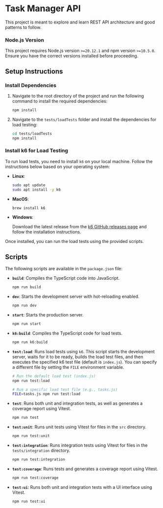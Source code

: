 # Task Manager API

This project is meant to explore and learn REST API architecture and good patterns to follow.

### Node.js Version

This project requires Node.js version `>=20.12.1` and npm version `>=10.5.0`. Ensure you have the correct versions installed before proceeding.

## Setup Instructions

### Install Dependencies

1. Navigate to the root directory of the project and run the following command to install the required dependencies:

   ```bash
   npm install
   ```

2. Navigate to the `tests/loadTests` folder and install the dependencies for load testing:

   ```bash
   cd tests/loadTests
   npm install
   ```

### Install k6 for Load Testing

To run load tests, you need to install `k6` on your local machine. Follow the instructions below based on your operating system:

- **Linux**:

  ```bash
  sudo apt update
  sudo apt install -y k6
  ```

- **MacOS**:

  ```bash
  brew install k6
  ```

- **Windows**:

  Download the latest release from the [k6 GitHub releases page](https://github.com/grafana/k6/releases) and follow the installation instructions.

Once installed, you can run the load tests using the provided scripts.

## Scripts

The following scripts are available in the `package.json` file:

- **`build`**: Compiles the TypeScript code into JavaScript.

  ```bash
  npm run build
  ```

- **`dev`**: Starts the development server with hot-reloading enabled.

  ```bash
  npm run dev
  ```

- **`start`**: Starts the production server.

  ```bash
  npm run start
  ```

- **`k6:build`**: Compiles the TypeScript code for load tests.

  ```bash
  npm run k6:build
  ```

- **`test:load`**: Runs load tests using `k6`. This script starts the development server, waits for it to be ready, builds the load test files, and then executes the specified k6 test file (default is `index.js`).
  You can specify a different file by setting the `FILE` environment variable.

  ```bash
  # Run the default load test (index.js)
  npm run test:load

  # Run a specific load test file (e.g., tasks.js)
  FILE=tasks.js npm run test:load
  ```

- **`test`**: Runs both unit and integration tests, as well as generates a coverage report using Vitest.

  ```bash
  npm run test
  ```

- **`test:unit`**: Runs unit tests using Vitest for files in the `src` directory.

  ```bash
  npm run test:unit
  ```

- **`test:integration`**: Runs integration tests using Vitest for files in the `tests/integration` directory.

  ```bash
  npm run test:integration
  ```

- **`test:coverage`**: Runs tests and generates a coverage report using Vitest.

  ```bash
  npm run test:coverage
  ```

- **`test:ui`**: Runs both unit and integration tests with a UI interface using Vitest.

  ```bash
  npm run test:ui
  ```
